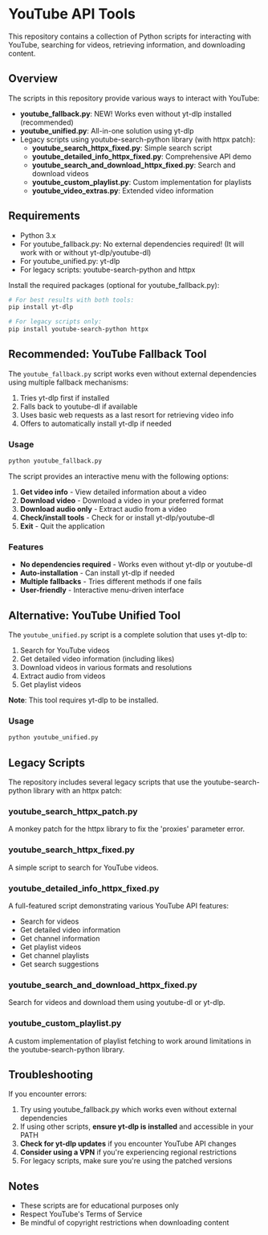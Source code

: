 # YouTube API Tools

This repository contains a collection of Python scripts for interacting with YouTube, searching for videos, retrieving information, and downloading content.

## Overview

The scripts in this repository provide various ways to interact with YouTube:

- **youtube_fallback.py**: NEW! Works even without yt-dlp installed (recommended)
- **youtube_unified.py**: All-in-one solution using yt-dlp
- Legacy scripts using youtube-search-python library (with httpx patch):
  - **youtube_search_httpx_fixed.py**: Simple search script
  - **youtube_detailed_info_httpx_fixed.py**: Comprehensive API demo
  - **youtube_search_and_download_httpx_fixed.py**: Search and download videos
  - **youtube_custom_playlist.py**: Custom implementation for playlists
  - **youtube_video_extras.py**: Extended video information

## Requirements

- Python 3.x
- For youtube_fallback.py: No external dependencies required! (It will work with or without yt-dlp/youtube-dl)
- For youtube_unified.py: yt-dlp
- For legacy scripts: youtube-search-python and httpx

Install the required packages (optional for youtube_fallback.py):

```bash
# For best results with both tools:
pip install yt-dlp

# For legacy scripts only:
pip install youtube-search-python httpx
```

## Recommended: YouTube Fallback Tool

The `youtube_fallback.py` script works even without external dependencies using multiple fallback mechanisms:

1. Tries yt-dlp first if installed
2. Falls back to youtube-dl if available
3. Uses basic web requests as a last resort for retrieving video info
4. Offers to automatically install yt-dlp if needed

### Usage

```bash
python youtube_fallback.py
```

The script provides an interactive menu with the following options:

1. **Get video info** - View detailed information about a video
2. **Download video** - Download a video in your preferred format
3. **Download audio only** - Extract audio from a video
4. **Check/install tools** - Check for or install yt-dlp/youtube-dl
0. **Exit** - Quit the application

### Features

- **No dependencies required** - Works even without yt-dlp or youtube-dl
- **Auto-installation** - Can install yt-dlp if needed
- **Multiple fallbacks** - Tries different methods if one fails
- **User-friendly** - Interactive menu-driven interface

## Alternative: YouTube Unified Tool

The `youtube_unified.py` script is a complete solution that uses yt-dlp to:

1. Search for YouTube videos
2. Get detailed video information (including likes)
3. Download videos in various formats and resolutions
4. Extract audio from videos
5. Get playlist videos

**Note**: This tool requires yt-dlp to be installed.

### Usage

```bash
python youtube_unified.py
```

## Legacy Scripts

The repository includes several legacy scripts that use the youtube-search-python library with an httpx patch:

### youtube_search_httpx_patch.py

A monkey patch for the httpx library to fix the 'proxies' parameter error.

### youtube_search_httpx_fixed.py

A simple script to search for YouTube videos.

### youtube_detailed_info_httpx_fixed.py

A full-featured script demonstrating various YouTube API features:
- Search for videos
- Get detailed video information
- Get channel information
- Get playlist videos
- Get channel playlists
- Get search suggestions

### youtube_search_and_download_httpx_fixed.py

Search for videos and download them using youtube-dl or yt-dlp.

### youtube_custom_playlist.py

A custom implementation of playlist fetching to work around limitations in the youtube-search-python library.

## Troubleshooting

If you encounter errors:

1. Try using youtube_fallback.py which works even without external dependencies
2. If using other scripts, **ensure yt-dlp is installed** and accessible in your PATH
3. **Check for yt-dlp updates** if you encounter YouTube API changes
4. **Consider using a VPN** if you're experiencing regional restrictions
5. For legacy scripts, make sure you're using the patched versions

## Notes

- These scripts are for educational purposes only
- Respect YouTube's Terms of Service
- Be mindful of copyright restrictions when downloading content 